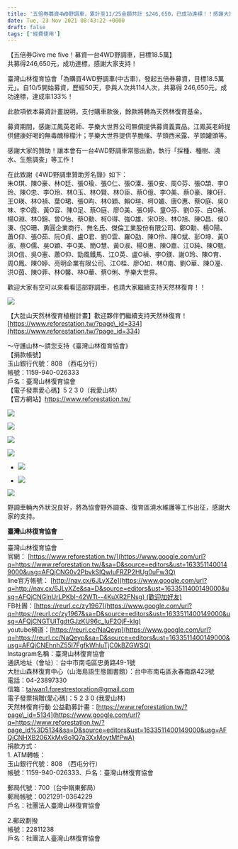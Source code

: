 ```yaml
---
title: '五倍券募資4WD野調車，累計至11/25金額共計 $246,650，已成功達標！！感謝大家的支持！'
date: Tue, 23 Nov 2021 08:43:22 +0000
draft: false
tags: ['經費使用']
---
```


【五倍券Give me five！募資一台4WD野調車，目標18.5萬】  
共募得246,650元，成功達標，感謝大家支持！

臺灣山林復育協會「為購買4WD野調車(中古車)，發起五倍券募資，目標18.5萬元」。自10/5開始募資，歷經50天，參與人次共114人次，共募得 246,650元，成功達標，達成率133%！

此款項依本募資計畫說明，支付購車款後，餘款將轉為天然林復育基金。

募資期間，感謝江鳳英老師、芋樂大世界公司無償提供募資義賣品。江鳳英老師提供健康好喝的無毒醜檸檬汁；芋樂大世界提供芋脆條、芋頭西米露、芋頭罐頭等。

感謝大家的贊助！讓本會有一台4WD野調車常態出勤，執行「採種、種樹、澆水、生態調查」等工作！

在此致謝《4WD野調車贊助芳名錄》如下：  
朱O琪、陳O豪、林O廷、張O瑜、張O仁、張O溱、張O安、周O芬、張O頡、李O玲、陳O忠、李O玲、林O玉、林O賢、林O臣、蔡O億、李O美、蔡O豪、陳O矸、王O瑛、林O禎、葉O珺、張O昀、林O穎、賴O瑄、柯O媚、唐O惠、蔡O庭、吳O味、李O霞、黃O容、陳O足、蔡O庭、廖O美、張O婷、童O芬、劉O芬、白O禎、楊O淵、林O錦、曾O怡、蔡O勳、柯O得、強O雄、宋O玲、林O旭、陳O昌、侯O溱、倪O珊、勇圓企業商行、無名氏、傑倫工業股份有限公司、鄭O勳、楊O陽、蕭O仰、張O茹、阮O貞、盧O君、劉O雲、羅O劭、陳O伶、陳O斌、彭O坤、黃O淑、蔡O儒、吳O穎、李O美、簡O慧、黃O淑、楊O惠、陳O嘉、江O純、陳O甄、洪O信、吳O憲、蕭O仰、勁風鐵馬、江O英、盧O禎、李O鎂、謝O玲、陳O育、周O鳳、陳O婷、亮明企業有限公司、江O桂、廖O如、林O南、劉O華、陳O瀅、洪O茵、陳O菲、林O馨、林O華、蔡O俐、芋樂大世界。

歡迎大家有空可以來看看這部野調車，也請大家繼續支持天然林復育！！

![](https://www.reforestation.tw/wp-content/uploads/2021/12/211125累計長條圖_工作區域-1-複本.jpg)

【大肚山天然林復育植樹計畫】歡迎夥伴們繼續支持天然林復育！  
[https://www.reforestation.tw/?page\_id=334](https://www.reforestation.tw/?page_id=334)

～守護山林～請您支持《臺灣山林復育協會》  
【捐款帳號】  
玉山銀行代號：808 （西屯分行）  
帳號：1159-940-026333  
戶名：臺灣山林復育協會  
【電子發票愛心碼】5 2 3 0（我愛山林）  
【官方網站】https://www.reforestation.tw/

![](https://www.reforestation.tw/wp-content/uploads/2021/11/26E28A62-0F90-4B8C-B564-1C256A1D23AB.jpeg)

![](https://www.reforestation.tw/wp-content/uploads/2021/11/5BDCF429-3FDF-49B4-8B81-C516E57911C3.jpeg)

![](https://www.reforestation.tw/wp-content/uploads/2021/11/S__37937215.jpg)

![](https://www.reforestation.tw/wp-content/uploads/2021/11/S__37937214.jpg)

*   ![](https://www.reforestation.tw/wp-content/uploads/2021/11/A5F4E1FA-A4B0-4A7A-81A0-7ADB7AC13117-2-1.jpg)
    
*   ![](https://www.reforestation.tw/wp-content/uploads/2021/11/S__37937217.jpg)
    

![](https://www.reforestation.tw/wp-content/uploads/2021/11/S__37937212-1.jpg)

野調車輛內外狀況良好，將為協會野外調查、復育區澆水維護等工作出征，感謝大家的支持。

**臺灣山林復育協會**  
—————————  
臺灣山林復育協會  
官網： [https://www.reforestation.tw/](https://www.google.com/url?q=https://www.reforestation.tw/&sa=D&source=editors&ust=1633511400149000&usg=AFQjCNG0v2PbvkSIQwIuFRZP2HUg0uFw3Q)  
line官方帳號： [http://nav.cx/6JLyXZe](https://www.google.com/url?q=http://nav.cx/6JLyXZe&sa=D&source=editors&ust=1633511400149000&usg=AFQjCNGlnUrLPKbI-42WTt--4KuXR2FNsg) (歡迎加好友)  
FB社團：[https://reurl.cc/zy1967](https://www.google.com/url?q=https://reurl.cc/zy1967&sa=D&source=editors&ust=1633511400149000&usg=AFQjCNGTUITgdtGJzKU96c_IuF2OjF-kIg)  
youtube頻道：[https://reurl.cc/NaQeyp](https://www.google.com/url?q=https://reurl.cc/NaQeyp&sa=D&source=editors&ust=1633511400149000&usg=AFQjCNEhnhZ55l7FgfkWhluTjC0kBZGWSQ)  
Instagram名稱：臺灣山林復育協會  
通訊地址（會址）：台中市南屯區忠勇路49-1號  
大肚山森林復育中心（山海島語生態圖書館）：台中市南屯區永春南路423號  
電話：04-23897330  
信箱：[taiwan1.forestrestoration@gmail.com](mailto:taiwan1.forestrestoration@gmail.com)  
電子發票捐贈(愛心碼)：5 2 3 0 (我愛山林)  
天然林復育行動 公益勸募計畫：[https://www.reforestation.tw/?page\_id=5134](https://www.google.com/url?q=https://www.reforestation.tw/?page_id%3D5134&sa=D&source=editors&ust=1633511400149000&usg=AFQjCNHXB206XkMv8o1Q7a3XxMoytMfPwA)  
捐款方式：  
1\. ATM轉帳：  
玉山銀行代號：808 （西屯分行）  
帳號：1159-940-026333、戶名：臺灣山林復育協會  
  
郵局代號：700（台中嶺東郵局）  
郵局帳號：0021291-0364229  
戶名：社團法人臺灣山林復育協會  
  
2.郵政劃撥  
帳號：22811238  
戶名：社團法人臺灣山林復育協會
